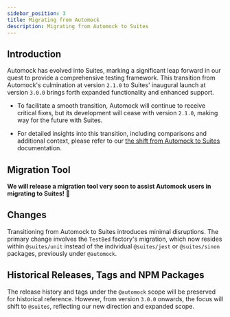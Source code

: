 ```yaml
---
sidebar_position: 3
title: Migrating from Automock
description: Migrating from Automock to Suites
---
```


## Introduction

Automock has evolved into Suites, marking a significant leap forward in our quest to provide a comprehensive testing
framework. This transition from Automock's culmination at version `2.1.0` to Suites' inaugural launch at version `3.0.0`
brings forth expanded functionality and enhanced support.

- To facilitate a smooth transition, Automock will continue to receive critical fixes, but its development will cease
  with version `2.1.0`, making way for the future with Suites.

- For detailed insights into this transition, including comparisons and additional context, please refer to
  our [the shift from Automock to Suites](/docs/overview/the-shift-from-automock) documentation.

## Migration Tool

**We will release a migration tool very soon to assist Automock users in migrating to Suites! 🙌**

## Changes

Transitioning from Automock to Suites introduces minimal disruptions. The primary change involves the `TestBed`
factory's migration, which now resides within `@suites/unit` instead of the individual `@suites/jest` or `@suites/sinon`
packages, previously under `@automock`.

## Historical Releases, Tags and NPM Packages

The release history and tags under the `@automock` scope will be preserved for historical reference. However, from
version `3.0.0` onwards, the focus will shift to `@suites`, reflecting our new direction and expanded scope.
